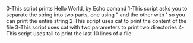 0-This script prints Hello World, by Echo comand
1-This script asks you to separate the string into two parts, one using " and the other with ' so you can print the entire string
2-This script uses cat to print the content of the file
3-This script uses cat with two parameters to print two directories
4-This script uses tail to print the last 10 lines of a file
